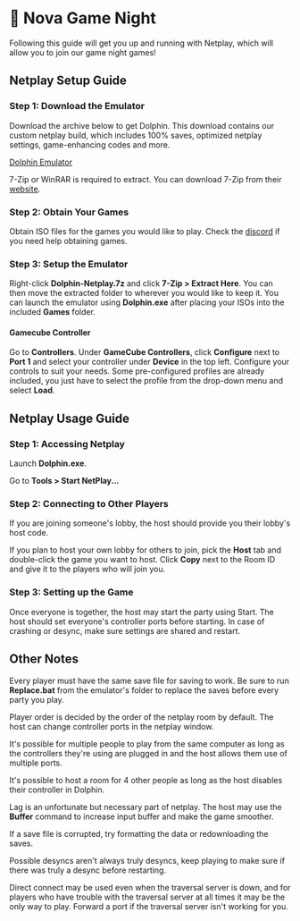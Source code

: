 # 🌌 Nova Game Night
Following this guide will get you up and running with Netplay, which will allow you to join our game night games!

## Netplay Setup Guide
### Step 1: Download the Emulator
Download the archive below to get Dolphin.
This download contains our custom netplay build, which includes 100% saves, optimized netplay settings, game-enhancing codes and more.

[Dolphin Emulator](https://mega.nz/file/5XAwgJzK#JhIzxeoT3tQ7FFxbqUAlEVm30bY2cxDM0seRF37MJac)

7-Zip or WinRAR is required to extract.
You can download 7-Zip from their [website](https://www.7-zip.org/download.html).

### Step 2: Obtain Your Games
Obtain ISO files for the games you would like to play. Check the [discord](https://discord.gg/m52kfmbqAm) if you need help obtaining games.

### Step 3: Setup the Emulator
Right-click **Dolphin-Netplay.7z** and click **7-Zip > Extract Here**. You can then move the extracted folder to wherever you would like to keep it. You can launch the emulator using **Dolphin.exe** after placing your ISOs into the included **Games** folder.

#### Gamecube Controller
Go to **Controllers**. Under **GameCube Controllers**, click **Configure** next to **Port 1** and select your controller under **Device** in the top left.
Configure your controls to suit your needs. Some pre-configured profiles are already included, you just have to select the profile from the drop-down menu and select **Load**.

## Netplay Usage Guide
### Step 1: Accessing Netplay
Launch **Dolphin.exe**.

Go to **Tools > Start NetPlay...**

### Step 2: Connecting to Other Players
If you are joining someone's lobby, the host should provide you their lobby's host code.

If you plan to host your own lobby for others to join, pick the **Host** tab and double-click the game you want to host. Click **Copy** next to the Room ID and give it to the players who will join you.

### Step 3: Setting up the Game
Once everyone is together, the host may start the party using Start. The host should set everyone's controller ports before starting. In case of crashing or desync, make sure settings are shared and restart.

## Other Notes
Every player must have the same save file for saving to work. Be sure to run **Replace.bat** from the emulator's folder to replace the saves before every party you play.

Player order is decided by the order of the netplay room by default. The host can change controller ports in the netplay window.

It's possible for multiple people to play from the same computer as long as the controllers they're using are plugged in and the host allows them use of multiple ports.

It's possible to host a room for 4 other people as long as the host disables their controller in Dolphin.

Lag is an unfortunate but necessary part of netplay. The host may use the **Buffer** command to increase input buffer and make the game smoother.

If a save file is corrupted, try formatting the data or redownloading the saves.

Possible desyncs aren't always truly desyncs, keep playing to make sure if there was truly a desync before restarting.

Direct connect may be used even when the traversal server is down, and for players who have trouble with the traversal server at all times it may be the only way to play. Forward a port if the traversal server isn't working for you.
